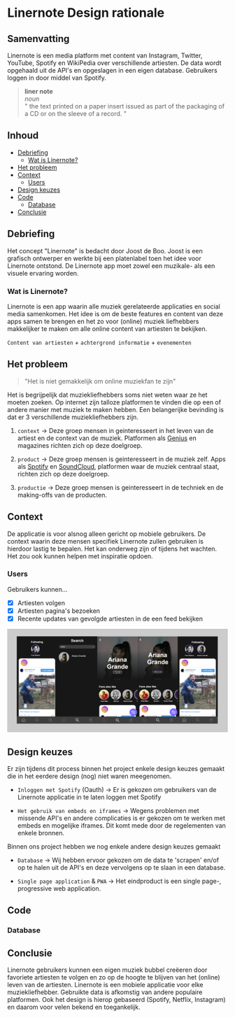 # Linernote Design rationale

## Samenvatting
Linernote is een media platform met content van Instagram, Twitter, YouTube, Spotify en WikiPedia over verschillende artiesten. De data wordt opgehaald uit de API's en opgeslagen in een eigen database. Gebruikers loggen in door middel van Spotify.

> **liner note**   
> *noun*   
> " the text printed on a paper insert issued as part of the packaging of a CD or on the sleeve of a record. "

## Inhoud
- [Debriefing](#Debriefing)
  - [Wat is Linernote?](#Wat-is-Linernote?)
- [Het probleem](#Het-probleem)
- [Context](#Context)
  - [Users](#Users)
- [Design keuzes](#Design-keuzes)
- [Code](#Code)
  - [Database](#Database)
- [Conclusie](#Conclusie)

## Debriefing
Het concept "Linernote" is bedacht door Joost de Boo. Joost is een grafisch ontwerper en werkte bij een platenlabel toen het idee voor Linernote ontstond. De Linernote app moet zowel een muzikale- als een visuele ervaring worden.

### Wat is Linernote?
Linernote is een app waarin alle muziek gerelateerde applicaties en social media samenkomen. Het idee is om de beste features en content van deze apps samen te brengen en het zo voor (online) muziek liefhebbers makkelijker te maken om alle online content van artiesten te bekijken.

`Content van artiesten` + `achtergrond informatie` + `evenementen`

## Het probleem
> "Het is niet gemakkelijk om online muziekfan te zijn"

Het is begrijpelijk dat muziekliefhebbers soms niet weten waar ze het moeten zoeken. Op internet zijn talloze platformen te vinden die op een of andere manier met muziek te maken hebben. Een belangerijke bevinding is dat er 3 verschillende muziekliefhebbers zijn.

1. `context` -> Deze groep mensen in geinteresseert in het leven van de artiest en de context van de muziek. Platformen als [Genius](...) en magazines richten zich op deze doelgroep.

2. `product` -> Deze groep mensen is geinteresseert in de muziek zelf. Apps als [Spotify](...) en [SoundCloud](...), platformen waar de muziek centraal staat, richten zich op deze doelgroep.

3. `productie` -> Deze groep mensen is geinteresseert in de techniek en de making-offs van de producten.

## Context
De applicatie is voor alsnog alleen gericht op mobiele gebruikers. De context waarin deze mensen specifiek Linernote zullen gebruiken is hierdoor lastig te bepalen. Het kan onderweg zijn of tijdens het wachten. Het zou ook kunnen helpen met inspiratie opdoen.

### Users
Gebruikers kunnen...
- [x] Artiesten volgen
- [x] Artiesten pagina's bezoeken
- [x] Recente updates van gevolgde artiesten in de een feed bekijken

![prototype](/img/follow.png)

## Design keuzes
Er zijn tijdens dit process binnen het project enkele design keuzes gemaakt die in het eerdere design (nog) niet waren meegenomen.
- `Inloggen met Spotify` (Oauth) -> Er is gekozen om gebruikers van de Linernote applicatie in te laten loggen met Spotify

- `Het gebruik van embeds en iframes` -> Wegens problemen met missende API's en andere complicaties is er gekozen om te werken met embeds en mogelijke iframes. Dit komt mede door de regelementen van enkele bronnen.

Binnen ons project hebben we nog enkele andere design keuzes gemaakt

- `Database` -> Wij hebben ervoor gekozen om de data te 'scrapen' en/of op te halen uit de API's en deze vervolgens op te slaan in een database.

- `Single page application` & `PWA` -> Het eindproduct is een single page-, progressive web application.

## Code

### Database


## Conclusie
Linernote gebruikers kunnen een eigen muziek bubbel creëeren door favoriete artiesten te volgen en zo op de hoogte te blijven van het (online) leven van de artiesten. Linernote is een mobiele applicatie voor elke muziekliefhebber. Gebruikte data is afkomstig van andere populaire platformen. Ook het design is hierop gebaseerd (Spotify, Netflix, Instagram) en daarom voor velen bekend en toegankelijk.
